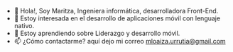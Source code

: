 - 👋 Hola!, Soy Maritza, Ingeniera informática, desarrolladora Front-End.
- 👀 Estoy interesada en el desarrollo de aplicaciones móvil con lenguaje nativo.
- 🌱 Estoy aprendiendo sobre Liderazgo y desarrollo móvil.
- 📫 ¿Cómo contactarme? aquí dejo mi correo mloaiza.urrutia@gmail.com

<!---
mloaizau/mloaizau is a ✨ special ✨ repository because its `README.md` (this file) appears on your GitHub profile.
You can click the Preview link to take a look at your changes.
--->
